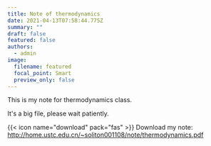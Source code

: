 ```yaml
---
title: Note of thermodynamics
date: 2021-04-13T07:58:44.775Z
summary: ""
draft: false
featured: false
authors:
  - admin
image:
  filename: featured
  focal_point: Smart
  preview_only: false
---
```

This is my note for thermodynamics class.

It's a big file, please wait patiently.

{{< icon name="download" pack="fas" >}} Download my note: [<http://home.ustc.edu.cn/~soliton001108/note/thermodynamics.pdf>](<http://home.ustc.edu.cn/~soliton001108/note/thermodynamics.pdf>)